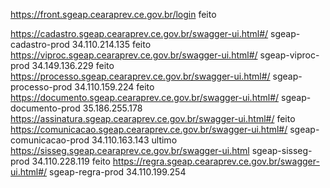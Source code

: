 https://front.sgeap.cearaprev.ce.gov.br/login feito

https://cadastro.sgeap.cearaprev.ce.gov.br/swagger-ui.html#/ sgeap-cadastro-prod 34.110.214.135 feito
https://viproc.sgeap.cearaprev.ce.gov.br/swagger-ui.html#/ sgeap-viproc-prod 34.149.136.229 feito
https://processo.sgeap.cearaprev.ce.gov.br/swagger-ui.html#/ sgeap-processo-prod 	34.110.159.224 feito
https://documento.sgeap.cearaprev.ce.gov.br/swagger-ui.html#/ sgeap-documento-prod 35.186.255.178
https://assinatura.sgeap.cearaprev.ce.gov.br/swagger-ui.html#/ feito
https://comunicacao.sgeap.cearaprev.ce.gov.br/swagger-ui.html#/ sgeap-comunicacao-prod 34.110.163.143 ultimo
https://sisseg.sgeap.cearaprev.ce.gov.br/swagger-ui.html sgeap-sisseg-prod 34.110.228.119 feito
https://regra.sgeap.cearaprev.ce.gov.br/swagger-ui.html#/ sgeap-regra-prod 34.110.199.254